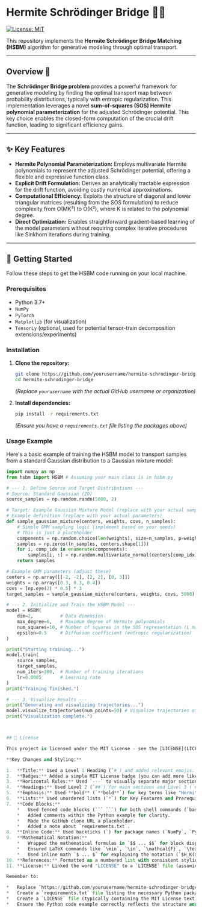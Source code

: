 # Hermite Schrödinger Bridge 🧠🌉

[![License: MIT](https://img.shields.io/badge/License-MIT-yellow.svg)](https://opensource.org/licenses/MIT)

This repository implements the **Hermite Schrödinger Bridge Matching (HSBM)** algorithm for generative modeling through optimal transport.

---

## Overview 📜

The **Schrödinger Bridge problem** provides a powerful framework for generative modeling by finding the optimal transport map between probability distributions, typically with entropic regularization. This implementation leverages a novel **sum-of-squares (SOS) Hermite polynomial parameterization** for the adjusted Schrödinger potential. This key choice enables the closed-form computation of the crucial drift function, leading to significant efficiency gains.

---

## ✨ Key Features

*   **Hermite Polynomial Parameterization:** Employs multivariate Hermite polynomials to represent the adjusted Schrödinger potential, offering a flexible and expressive function class.
*   **Explicit Drift Formulation:** Derives an analytically tractable expression for the drift function, avoiding costly numerical approximations.
*   **Computational Efficiency:** Exploits the structure of diagonal and lower triangular matrices (resulting from the SOS formulation) to reduce complexity from O(MK³) to O(K²), where K is related to the polynomial degree.
*   **Direct Optimization:** Enables straightforward gradient-based learning of the model parameters without requiring complex iterative procedures like Sinkhorn iterations during training.

---

## 🚀 Getting Started

Follow these steps to get the HSBM code running on your local machine.

### Prerequisites

*   Python 3.7+
*   `NumPy`
*   `PyTorch`
*   `Matplotlib` (for visualization)
*   `TensorLy` (optional, used for potential tensor-train decomposition extensions/experiments)

### Installation

1.  **Clone the repository:**
    ```bash
    git clone https://github.com/yourusername/hermite-schrodinger-bridge.git
    cd hermite-schrodinger-bridge
    ```
    *(Replace `yourusername` with the actual GitHub username or organization)*

2.  **Install dependencies:**
    ```bash
    pip install -r requirements.txt
    ```
    *(Ensure you have a `requirements.txt` file listing the packages above)*

### Usage Example

Here's a basic example of training the HSBM model to transport samples from a standard Gaussian distribution to a Gaussian mixture model:

```python
import numpy as np
from hsbm import HSBM # Assuming your main class is in hsbm.py

# --- 1. Define Source and Target Distributions ---
# Source: Standard Gaussian (2D)
source_samples = np.random.randn(5000, 2)

# Target: Example Gaussian Mixture Model (replace with your actual sampling)
# Example definition (replace with your actual parameters)
def sample_gaussian_mixture(centers, weights, covs, n_samples):
    # Simple GMM sampling logic (implement based on your needs)
    # This is just a placeholder
    components = np.random.choice(len(weights), size=n_samples, p=weights)
    samples = np.zeros((n_samples, centers.shape[1]))
    for i, comp_idx in enumerate(components):
        samples[i, :] = np.random.multivariate_normal(centers[comp_idx], covs[comp_idx])
    return samples

# Example GMM parameters (adjust these)
centers = np.array([[-2, -2], [2, 2], [0, 3]])
weights = np.array([0.3, 0.3, 0.4])
covs = [np.eye(2) * 0.5] * 3
target_samples = sample_gaussian_mixture(centers, weights, covs, 5000)

# --- 2. Initialize and Train the HSBM Model ---
model = HSBM(
    dim=2,          # Data dimension
    max_degree=6,   # Maximum degree of Hermite polynomials
    num_squares=10, # Number of squares in the SOS representation (L matrix columns)
    epsilon=0.5     # Diffusion coefficient (entropic regularization)
)

print("Starting training...")
model.train(
    source_samples,
    target_samples,
    num_iters=300,  # Number of training iterations
    lr=0.0005       # Learning rate
)
print("Training finished.")

# --- 3. Visualize Results ---
print("Generating and visualizing trajectories...")
model.visualize_trajectories(num_points=50) # Visualize trajectories of 50 points
print("Visualization complete.")



## 📄 License

This project is licensed under the MIT License - see the [LICENSE](LICENSE) file for details.

**Key Changes and Styling:**

1.  **Title:** Used a Level 1 Heading (`#`) and added relevant emojis.
2.  **Badges:** Added a simple MIT License badge (you can add more like build status, PyPI version, etc., if applicable).
3.  **Horizontal Rules:** Used `---` to visually separate major sections.
4.  **Headings:** Used Level 2 (`##`) for main sections and Level 3 (`###`) for subsections within "Getting Started". Added emojis to section headers for visual appeal.
5.  **Emphasis:** Used **bold** (`**bold**`) for key terms like "Hermite Schrödinger Bridge Matching", "Schrödinger Bridge problem", "sum-of-squares (SOS)", etc.
6.  **Lists:** Used unordered lists (`*`) for Key Features and Prerequisites.
7.  **Code Blocks:**
    *   Used fenced code blocks (``` ```) for both shell commands (`bash`) and Python code (`python`).
    *   Added comments within the Python example for clarity.
    *   Made the GitHub clone URL a placeholder.
    *   Added a note about `requirements.txt`.
8.  **Inline Code:** Used backticks (`) for package names (`NumPy`, `PyTorch`), file names (`requirements.txt`, `LICENSE`), variables (`v_\theta(x)`), and commands (`git clone`).
9.  **Mathematical Notation:**
    *   Wrapped the mathematical formulas in `$$ ... $$` for block display.
    *   Ensured LaTeX commands like `\min`, `\in`, `\mathcal{F}`, `\text{KL}`, `\|`, `\epsilon`, `^T`, `|x|^2/2` are preserved for rendering by Markdown processors that support MathJax or KaTeX.
    *   Used inline math `$ ... $` for explaining the notation (`$H_K(x)$`, `$Q = LL^T$`, etc.).
10. **References:** Formatted as a numbered list with consistent styling (bold title, italic publication venue).
11. **License:** Linked the word "LICENSE" to a `LICENSE` file (assuming one exists in the root of the repository).

Remember to:

*   Replace `https://github.com/yourusername/hermite-schrodinger-bridge.git` with the actual URL.
*   Create a `requirements.txt` file listing the necessary Python packages.
*   Create a `LICENSE` file (typically containing the MIT License text).
*   Ensure the Python code example correctly reflects the structure and usage of your `hsbm` module.
